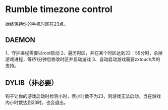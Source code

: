 # Rumble timezone control
 
始终保持你的手机时区在23点。

## DAEMON

1、守护进程需要以root启动
2、遍历时区，并在某个时区达到22：59分时，杀掉游戏进程，等待1分钟后修改时区并启动游戏
3、自动启动游戏需要zxtouch库的支持。

## DYLIB（非必要）

钩子让你的游戏启动时检测小时，若小时数不为23，则游戏无法启动。当在游戏内小时数达到23时，也会退出。
